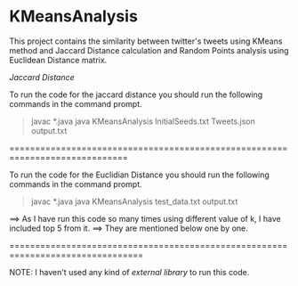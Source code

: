 # KMeansAnalysis
This project contains the similarity between twitter's tweets using KMeans method and Jaccard Distance calculation and Random Points analysis using Euclidean Distance matrix.

*Jaccard Distance*

To run the code for the jaccard distance you should run the following commands in the command prompt.

> javac *.java
> java KMeansAnalysis <value of k> InitialSeeds.txt <or any other path> Tweets.json <Appropriate path for json>output.txt <any path for output file or format>

=============================================================================

To run the code for the Euclidian Distance you should run the following commands in the command prompt.

> javac *.java
> java KMeansAnalysis <value of k> test_data.txt<or any other path> output.txt <any path for output file or format>

==> As I have run this code so many times using different value of k, I have included top 5 from it.
==> They are mentioned below one by one.

================================================================================

NOTE: 
I haven't used any kind of *external library* to run this code.

